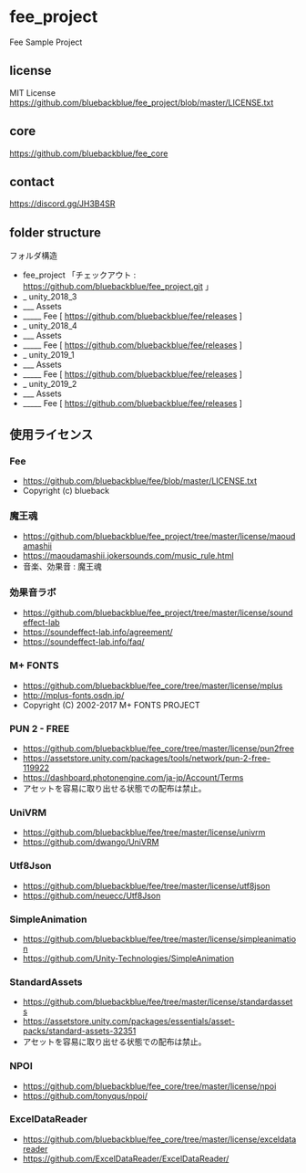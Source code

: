 # fee_project
Fee Sample Project

## license
MIT License
https://github.com/bluebackblue/fee_project/blob/master/LICENSE.txt

## core
https://github.com/bluebackblue/fee_core

## contact
https://discord.gg/JH3B4SR

## folder structure
フォルダ構造
* fee_project 「チェックアウト : https://github.com/bluebackblue/fee_project.git 」
* _ unity_2018_3
* ___ Assets
* _____ Fee [ https://github.com/bluebackblue/fee/releases ]
* _ unity_2018_4
* ___ Assets
* _____ Fee [ https://github.com/bluebackblue/fee/releases ]
* _ unity_2019_1
* ___ Assets
* _____ Fee [ https://github.com/bluebackblue/fee/releases ]
* _ unity_2019_2
* ___ Assets
* _____ Fee [ https://github.com/bluebackblue/fee/releases ]

## 使用ライセンス

### Fee
* https://github.com/bluebackblue/fee/blob/master/LICENSE.txt
* Copyright (c) blueback

### 魔王魂
* https://github.com/bluebackblue/fee_project/tree/master/license/maoudamashii
* https://maoudamashii.jokersounds.com/music_rule.html
* 音楽、効果音 : 魔王魂

### 効果音ラボ
* https://github.com/bluebackblue/fee_project/tree/master/license/soundeffect-lab
* https://soundeffect-lab.info/agreement/
* https://soundeffect-lab.info/faq/

### M+ FONTS
* https://github.com/bluebackblue/fee_core/tree/master/license/mplus
* http://mplus-fonts.osdn.jp/
* Copyright (C) 2002-2017 M+ FONTS PROJECT

### PUN 2 - FREE
* https://github.com/bluebackblue/fee_core/tree/master/license/pun2free
* https://assetstore.unity.com/packages/tools/network/pun-2-free-119922
* https://dashboard.photonengine.com/ja-jp/Account/Terms
* アセットを容易に取り出せる状態での配布は禁止。

### UniVRM
* https://github.com/bluebackblue/fee/tree/master/license/univrm
* https://github.com/dwango/UniVRM

### Utf8Json
* https://github.com/bluebackblue/fee/tree/master/license/utf8json
* https://github.com/neuecc/Utf8Json

### SimpleAnimation
* https://github.com/bluebackblue/fee/tree/master/license/simpleanimation
* https://github.com/Unity-Technologies/SimpleAnimation

### StandardAssets
* https://github.com/bluebackblue/fee/tree/master/license/standardassets
* https://assetstore.unity.com/packages/essentials/asset-packs/standard-assets-32351
* アセットを容易に取り出せる状態での配布は禁止。

### NPOI
* https://github.com/bluebackblue/fee_core/tree/master/license/npoi
* https://github.com/tonyqus/npoi/

### ExcelDataReader
* https://github.com/bluebackblue/fee_core/tree/master/license/exceldatareader
* https://github.com/ExcelDataReader/ExcelDataReader/


